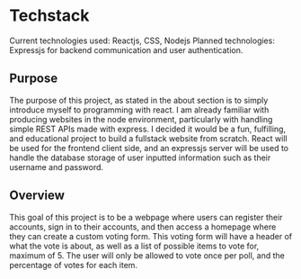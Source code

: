# Techstack

Current technologies used: Reactjs, CSS, Nodejs
Planned technologies: Expressjs for backend communication and user authentication.

## Purpose
The purpose of this project, as stated in the about section is to simply introduce myself to programming with react. I am already familiar with producing websites in the node environment, particularly with handling simple REST APIs made with express. I decided it would be a fun, fulfilling, and educational project to build a fullstack website from scratch. React will be used for the frontend client side, and an expressjs server will be used to handle the database storage of user inputted information such as their username and password.

## Overview
This goal of this project is to be a webpage where users can register their accounts, sign in to their accounts, and then access a homepage where they can create a custom voting form. This voting form will have a header of what the vote is about, as well as a list of possible items to vote for, maximum of 5. The user will only be allowed to vote once per poll, and the percentage of votes for each item.